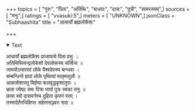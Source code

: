 +++
topics = [ "गुरुः", "पिता", "अतिथिः", "बाधवाः", "दासः", "पुत्री", "सामरस्यम्",]
sources = [ "मनुः",]
ratings = [ "vvasuki:5",]
meters = [ "UNKNOWN",]
jsonClass = "Subhaashita"
title = "आचार्यो ब्रह्मलोकैशः"

+++

<details open><summary>Text</summary>

आचार्यो ब्रह्मलोकैशः प्राजापत्ये पिता प्रभुः ।  
अतिथिस्त्विन्द्रलोकेशो देवलोकस्य चर्त्विजः ॥  
जामयोऽप्सरसां लोके वैश्वदेवस्य बान्धवाः ।  
सम्बन्धिनो ह्यपां लोके पृथिव्यां मातृमातुलौ ॥   
आकाशेशास्तु विज्ञेया बालवृद्धकृशातुराः ।  
भ्राता ज्येष्ठः समः पित्रा भार्या पुत्रः स्वका तनुः ॥  
छाया स्वो दासवर्गश्च दुहिता कृपणं परम् ।  
तस्मादेतैरधिक्षिप्तः सहेतासञ्ज्वरः सदा ॥
</details>
